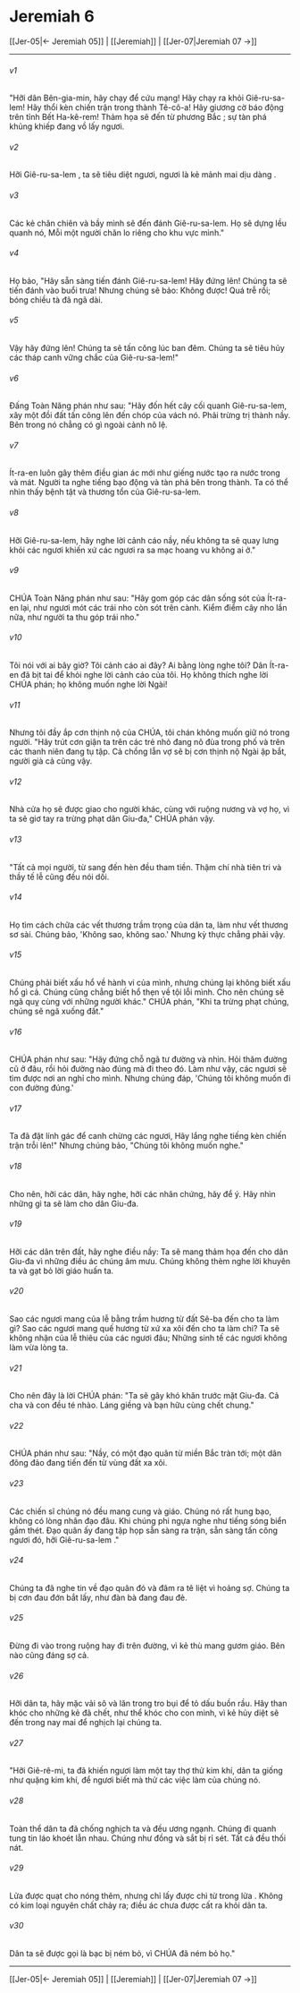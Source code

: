 # Jeremiah 6

[[Jer-05|← Jeremiah 05]] | [[Jeremiah]] | [[Jer-07|Jeremiah 07 →]]
***



###### v1 
"Hỡi dân Bên-gia-min, hãy chạy để cứu mạng! Hãy chạy ra khỏi Giê-ru-sa-lem! Hãy thổi kèn chiến trận trong thành Tê-cô-a! Hãy giương cờ báo động trên tỉnh Bết Ha-kê-rem! Thảm họa sẽ đến từ phương Bắc ; sự tàn phá khủng khiếp đang vồ lấy ngươi. 

###### v2 
Hỡi Giê-ru-sa-lem , ta sẽ tiêu diệt ngươi, ngươi là kẻ mảnh mai dịu dàng . 

###### v3 
Các kẻ chăn chiên và bầy mình sẽ đến đánh Giê-ru-sa-lem. Họ sẽ dựng lều quanh nó, Mỗi một người chăn lo riêng cho khu vực mình." 

###### v4 
Họ bảo, "Hãy sẵn sàng tiến đánh Giê-ru-sa-lem! Hãy đứng lên! Chúng ta sẽ tiến đánh vào buổi trưa! Nhưng chúng sẽ bảo: Không được! Quá trễ rồi; bóng chiều tà đã ngã dài. 

###### v5 
Vậy hãy đứng lên! Chúng ta sẽ tấn công lúc ban đêm. Chúng ta sẽ tiêu hủy các tháp canh vững chắc của Giê-ru-sa-lem!" 

###### v6 
Đấng Toàn Năng phán như sau: "Hãy đốn hết cây cối quanh Giê-ru-sa-lem, xây một đồi đất tấn công lên đến chóp của vách nó. Phải trừng trị thành nầy. Bên trong nó chẳng có gì ngoài cảnh nô lệ. 

###### v7 
Ít-ra-en luôn gây thêm điều gian ác mới như giếng nước tạo ra nước trong và mát. Người ta nghe tiếng bạo động và tàn phá bên trong thành. Ta có thể nhìn thấy bệnh tật và thương tổn của Giê-ru-sa-lem. 

###### v8 
Hỡi Giê-ru-sa-lem, hãy nghe lời cảnh cáo nầy, nếu không ta sẽ quay lưng khỏi các ngươi khiến xứ các ngươi ra sa mạc hoang vu không ai ở." 

###### v9 
CHÚA Toàn Năng phán như sau: "Hãy gom góp các dân sống sót của Ít-ra-en lại, như ngươi mót các trái nho còn sót trên cành. Kiểm điểm cây nho lần nữa, như người ta thu góp trái nho." 

###### v10 
Tôi nói với ai bây giờ? Tôi cảnh cáo ai đây? Ai bằng lòng nghe tôi? Dân Ít-ra-en đã bịt tai để khỏi nghe lời cảnh cáo của tôi. Họ không thích nghe lời CHÚA phán; họ không muốn nghe lời Ngài! 

###### v11 
Nhưng tôi đầy ắp cơn thịnh nộ của CHÚA, tôi chán không muốn giữ nó trong người. "Hãy trút cơn giận ta trên các trẻ nhỏ đang nô đùa trong phố và trên các thanh niên đang tụ tập. Cả chồng lẫn vợ sẽ bị cơn thịnh nộ Ngài ập bắt, người già cả cũng vậy. 

###### v12 
Nhà cửa họ sẽ được giao cho người khác, cùng với ruộng nương và vợ họ, vì ta sẽ giơ tay ra trừng phạt dân Giu-đa," CHÚA phán vậy. 

###### v13 
"Tất cả mọi người, từ sang đến hèn đều tham tiền. Thậm chí nhà tiên tri và thầy tế lễ cũng đều nói dối. 

###### v14 
Họ tìm cách chữa các vết thương trầm trọng của dân ta, làm như vết thương sơ sài. Chúng bảo, 'Không sao, không sao.' Nhưng kỳ thực chẳng phải vậy. 

###### v15 
Chúng phải biết xấu hổ về hành vi của mình, nhưng chúng lại không biết xấu hổ gì cả. Chúng cũng chẳng biết hổ thẹn về tội lỗi mình. Cho nên chúng sẽ ngã quỵ cùng với những người khác." CHÚA phán, "Khi ta trừng phạt chúng, chúng sẽ ngã xuống đất." 

###### v16 
CHÚA phán như sau: "Hãy đứng chỗ ngã tư đường và nhìn. Hỏi thăm đường cũ ở đâu, rồi hỏi đường nào đúng mà đi theo đó. Làm như vậy, các ngươi sẽ tìm được nơi an nghỉ cho mình. Nhưng chúng đáp, 'Chúng tôi không muốn đi con đường đúng.' 

###### v17 
Ta đã đặt lính gác để canh chừng các ngươi, Hãy lắng nghe tiếng kèn chiến trận trỗi lên!" Nhưng chúng bảo, "Chúng tôi không muốn nghe." 

###### v18 
Cho nên, hỡi các dân, hãy nghe, hỡi các nhân chứng, hãy để ý. Hãy nhìn những gì ta sẽ làm cho dân Giu-đa. 

###### v19 
Hỡi các dân trên đất, hãy nghe điều nầy: Ta sẽ mang thảm họa đến cho dân Giu-đa vì những điều ác chúng âm mưu. Chúng không thèm nghe lời khuyên ta và gạt bỏ lời giáo huấn ta. 

###### v20 
Sao các ngươi mang của lễ bằng trầm hương từ đất Sê-ba đến cho ta làm gì? Sao các ngươi mang quế hương từ xứ xa xôi đến cho ta làm chi? Ta sẽ không nhận của lễ thiêu của các ngươi đâu; Những sinh tế các ngươi không làm vừa lòng ta. 

###### v21 
Cho nên đây là lời CHÚA phán: "Ta sẽ gây khó khăn trước mặt Giu-đa. Cả cha và con đều té nhào. Láng giềng và bạn hữu cùng chết chung." 

###### v22 
CHÚA phán như sau: "Nầy, có một đạo quân từ miền Bắc tràn tới; một dân đông đảo đang tiến đến từ vùng đất xa xôi. 

###### v23 
Các chiến sĩ chúng nó đều mang cung và giáo. Chúng nó rất hung bạo, không có lòng nhân đạo đâu. Khi chúng phi ngựa nghe như tiếng sóng biển gầm thét. Đạo quân ấy đang tập họp sẵn sàng ra trận, sẵn sàng tấn công ngươi đó, hỡi Giê-ru-sa-lem ." 

###### v24 
Chúng ta đã nghe tin về đạo quân đó và đâm ra tê liệt vì hoảng sợ. Chúng ta bị cơn đau đớn bắt lấy, như đàn bà đang đau đẻ. 

###### v25 
Đừng đi vào trong ruộng hay đi trên đường, vì kẻ thù mang gươm giáo. Bên nào cũng đáng sợ cả. 

###### v26 
Hỡi dân ta, hãy mặc vải sô và lăn trong tro bụi để tỏ dấu buồn rầu. Hãy than khóc cho những kẻ đã chết, như thể khóc cho con mình, vì kẻ hủy diệt sẽ đến trong nay mai để nghịch lại chúng ta. 

###### v27 
"Hỡi Giê-rê-mi, ta đã khiến ngươi làm một tay thợ thử kim khí, dân ta giống như quặng kim khí, để ngươi biết mà thử các việc làm của chúng nó. 

###### v28 
Toàn thể dân ta đã chống nghịch ta và đều ương ngạnh. Chúng đi quanh tung tin láo khoét lẫn nhau. Chúng như đồng và sắt bị rỉ sét. Tất cả đều thối nát. 

###### v29 
Lửa được quạt cho nóng thêm, nhưng chỉ lấy được chì từ trong lửa . Không có kim loại nguyên chất chảy ra; điều ác chưa được cất ra khỏi dân ta. 

###### v30 
Dân ta sẽ được gọi là bạc bị ném bỏ, vì CHÚA đã ném bỏ họ."

***
[[Jer-05|← Jeremiah 05]] | [[Jeremiah]] | [[Jer-07|Jeremiah 07 →]]
